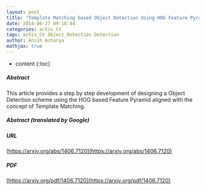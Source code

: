 ```yaml
---
layout: post
title: "Template Matching based Object Detection Using HOG Feature Pyramid"
date: 2014-06-27 09:18:44
categories: arXiv_CV
tags: arXiv_CV Object_Detection Detection
author: Anish Acharya
mathjax: true
---
```


* content
{:toc}

##### Abstract
This article provides a step by step development of designing a Object Detection scheme using the HOG based Feature Pyramid aligned with the concept of Template Matching.

##### Abstract (translated by Google)


##### URL
[https://arxiv.org/abs/1406.7120](https://arxiv.org/abs/1406.7120)

##### PDF
[https://arxiv.org/pdf/1406.7120](https://arxiv.org/pdf/1406.7120)

